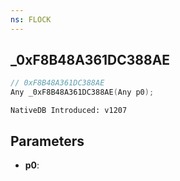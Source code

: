 ```yaml
---
ns: FLOCK
---
```

## _0xF8B48A361DC388AE

```c
// 0xF8B48A361DC388AE
Any _0xF8B48A361DC388AE(Any p0);
```

```
NativeDB Introduced: v1207
```

## Parameters
* **p0**:
